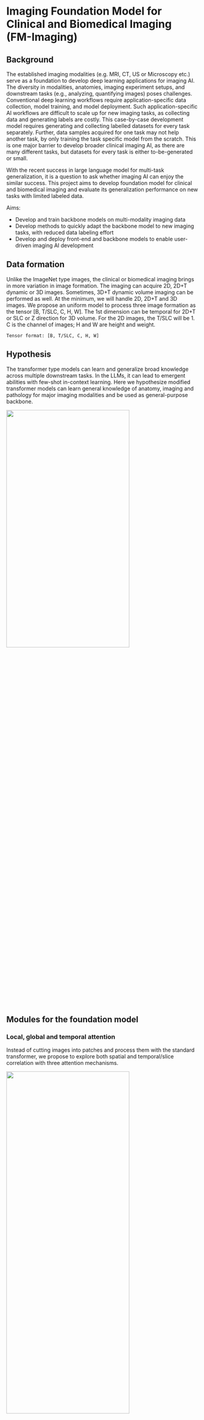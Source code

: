 # Imaging Foundation Model for Clinical and Biomedical Imaging (FM-Imaging)

## Background

The established imaging modalities (e.g. MRI, CT, US or Microscopy etc.) serve as a foundation to develop deep learning applications for imaging AI. The diversity in modalities, anatomies, imaging experiment setups, and downstream tasks (e.g., analyzing, quantifying images) poses challenges. Conventional deep learning workflows require application-specific data collection, model training, and model deployment. Such application-specific AI workflows are difficult to scale up for new imaging tasks, as collecting data and generating labels are costly. This case-by-case development model requires generating and collecting labelled datasets for every task separately. Further, data samples acquired for one task may not help another task, by only training the task specific model from the scratch. This is one major barrier to develop broader clinical imaging AI, as there are many different tasks, but datasets for every task is either to-be-generated or small. 

With the recent success in large language model for multi-task generalization, it is a question to ask whether imaging AI can enjoy the similar success. This project aims to develop foundation model for clinical and biomedical imaging and evaluate its generalization performance on new tasks with limited labeled data.

Aims:

- Develop and train backbone models on multi-modality imaging data
- Develop methods to quickly adapt the backbone model to new imaging tasks, with reduced data labeling effort
- Develop and deploy front-end and backbone models to enable user-driven imaging AI development

## Data formation

Unlike the ImageNet type images, the clinical or biomedical imaging brings in more variation in image formation. The imaging can acquire 2D, 2D+T dynamic or 3D images. Sometimes, 3D+T dynamic volume imaging can be performed as well. At the minimum, we will handle 2D, 2D+T and 3D images. We propose an uniform model to process three image formation as the tensor [B, T/SLC, C, H, W]. The 1st dimension can be temporal for 2D+T or SLC or Z direction for 3D volume. For the 2D images, the T/SLC will be 1. C is the channel of images; H and W are height and weight.

```
Tensor format: [B, T/SLC, C, H, W]
```

## Hypothesis

The transformer type models can learn and generalize broad knowledge across multiple downstream tasks. In the LLMs, it can lead to emergent abilities with few-shot in-context learning. Here we hypothesize modified transformer models can learn general knowledge of anatomy, imaging and pathology for major imaging modalities and be used as general-purpose backbone.

<img src="./doc/images/background.JPG"  width="80%" height="40%">

## Modules for the foundation model

### Local, global and temporal attention

Instead of cutting images into patches and process them with the standard transformer, we propose to explore both spatial and temporal/slice correlation with three attention mechanisms. 

<img src="./doc/images/stcnnt_illustration.JPG"  width="80%" height="48%">

**Local spatial attention (L)** 
As shown by the red dots, local attention is computed by using the neighboring pixels in images or feature maps. The feature vectors at all red locations (key and values, K and V) are compared to the yellow vector (Q, query) to compute the attention coefficients. The attention outputs for yellow pixel is a weighted sum of value vectors.This is the same operation as the [swin transformer](https://arxiv.org/abs/2103.14030).

Let the window size be $[w, w]$, the local attention computes a new pixel by computing attention coefficients of $w^2$ pixels together. Every pixel has $C$ channels. So for every pixel, attention matrix is $w^2 \times w^2$.

**Global spatial attention (G)**
While the local attention only explores neighboring pixels, global attention looks at more remote pixels for correlation. This will help model learn global information over large field-of-view. In the global attention, the blue vectors serve as K and V. The yellow vector, as Q, will compute its attention to K vectors. 

Let the window size be $[w, w]$ with a stride $[S, S]$, the global attention computes a new pixel by computing attention coefficients of $w^2$ pixels together. Every pixel has $C$ channels. So for every pixel, attention matrix is $w^2 \times w^2$. The difference is that pixels are sampled with a stride.

ref [here](https://ai.googleblog.com/2022/09/a-multi-axis-approach-for-vision.html).

**Global patch attention (GP)**
Computing attention coefficients between pixels may not be stable. Instead, we can perform the global patch attention, where pixels are first sampled with a stride. Then a neighborhood around every picked pixels are sampled. Suppose the window size to be $[w, w]$, we first pick $w^2$ pixels with stride $S$. Then for every pixel we pick a neighborhood of $[K, K]$. The resulting tensor is $[w, w, K, K, C]$, reshaping to $[w^2, K^2 \times C]$, where the $w^2 \times w^2$ attention matrix is computed.

**ViT attention (V)**
Besides the pixel-wise local or global attention, we can also perform the ViT type attention. First, the image is split into consecutive, non-overlapped $[w, w]$ patches by reshaping the $[B, T, C, H, W]$ to $[B, T, \frac{H}{w}, \frac{W}{w}, C \times w \times w]$. Then the $[\frac{H}{w}, \frac{W}{w}]$ attention matrix is computed for every $B$ and $T$. ViT attention is a type of global attention, but a patch is used to compute attention coefficients, instead of a single pixel.

**Conv vs. Linear**
To implement local and global attention, linear Q/K/V parameter matrixes can be utilized in the attention mechanism:

$$Q = W_q F, K = W_k F, V = W_v F$$

where the parameter matrixes are $W_q, W_k, W_v$. $F$ is the flattened feature vectors.

The computation increases quadratically as the number of pixels in the attention window. However, the patch size cannot be too small (otherwise, all pixels in a window can be too similar and attention will not be effective).

Alternatively, we can parameterize the Q/K/V computation with convolution:

$$Q = {CONV}_q (F), K = {CONV}_k (F), V = {CONV}_v (F)$$

Here $CONV$ is the convolution over [C, H, W] for the pixels in the window and $F$ is the un-flattened feature maps.

Compare to the linear matrixes, the $CONV$ keeps the inductive bias and significantly reduce the computational cost. For the global attention, this is equivalent to dilated convolution.

**Temporal attention (T)**
The temporal or slice correlation is explored by computing the temporal attention. Given $T$ images or feature maps in a tensor $[B, T, C, H, W]$, the attention is computed between each $[C, H, W]$ array, resulting to a $T \times T$ attention matrix. Given the very high number of pixels in feature maps, the $CONV$ is used to compute $Q/K/V$. 

Another way (**T-pixel**) is to reshape the tensor to be $[B, H, W, T, C]$. For every pixel, a $T \times T$ attention matrix is computed.

These **L, G, T** attention mechanisms are implemented as **Attention** modules.

### Cell

After implementing each attention module, a **Cell** is defined as one **Attention** module with the **mixer**. Given an input tensor $[B, T, C_{in}, H, W]$, a Cell transforms the input tensor and produce another tensor $[B, T, C_{out}, H, W]$.

<img src="./doc/images/Cell.JPG"  width="80%" height="60%">

Two cell architectures are implemented: **sequential** and **parallel**.

ref for parallel: [here](https://arxiv.org/abs/2302.05442). 

Different $Norm$ operations are supported: 

| Norm | Description |
| ----------- | ----------- |
| LayerNorm | normalize over [C, H, W] |
| BatchNorm 2D | normalize over [H, W], B*T are batch dimension |
| BatchNorm 3D | normalize over [T, H, W] |
| InstanceNorm 2D | normalize over [H, W]|
| InstanceNorm 3D | normalize over [T, H, W]|

Except the layernorm, all other norms support variable sized images, when using with the $CONV$ in attention layers.

The $Mixer$ is implemented as convolution 2D operations, along the $[C, H, W]$:

```
self.mlp = nn.Sequential(
                Conv2DExt(C_out, 4*C_out, kernel_size=kernel_size, stride=stride, padding=padding, bias=True),
                nn.GELU(),
                Conv2DExt(4*C_out, C_out, kernel_size=kernel_size, stride=stride, padding=padding, bias=True),
                nn.Dropout(dropout_p),
            )
```

User can specify whether a cell has mixer or not.

Overall, we name the spatial-temporal CNN transformers as **ST-CNNT**.

### Block
A block is a stack of cells. For example, a block with local, global and temporal attentions can be built as:

![Block with three attentions](./doc/images/Block.JPG)

This block is coded as the block string "L1G1T1". The letter "L", "G" or "T" means an attention layer. "1" means the mixer is added on top of the attention mechanism. As an example, "L0L1G0G1T1" means a block with 5 attention layers. Mixers are not added to the first and third attentions, but added after the second and fourth attentions. The last cell is a temporal attention with its mixer added.

This block string method gives a good amount of flexibility to assemble and test different attention configurations. Depending on the image resolutions and number of feature maps, different blocks in a model can have different attention configuration.

## Backbone models
How to put together attention modules to make a model? How many attentions will we need? In what architecture? 

In the LLMs, the stack of attentions proves to be very effective. For imaging, previous researches had explored similar architecture (e.g. [3B swin v2](https://arxiv.org/abs/2111.09883) and [20B ViT](https://arxiv.org/abs/2302.05442)). With our intention to combine convolution back into the transformer and to utilize the inductive bias, we should explore different architectures.

### ST-CNNT U-Net

The U-net architecture is enhanced with ST-CNNT cells. 

<img src="./doc/images/stcnnt_Unet.JPG"  width="30%" height="100%">

Here every resolution stage includes one block containing multiple cells. Model can specify number of feature maps at each resolution stage. The [Unet with attention](https://arxiv.org/abs/1804.03999) is implemented here. Downsample and upsample are implemented with interpolation.

The attention in unet is added to gate the feature map in lower resolution level to guide the higher resolution.

<img src="./doc/images/Attention_in_Unet.JPG"  width="100%" height="60%">

### ST-CNNT HR-Net

This network is modified from the [high-resolution architecture](https://www.microsoft.com/en-us/research/blog/high-resolution-network-a-universal-neural-architecture-for-visual-recognition/).


![stcnnt_hrnet](./doc/images/stcnnt_HRNet.JPG)

The network is defined as levels and stages. Every block is numbered by its level and stage indexes (starting from 0). The downsample and upsample modules are added to link different blocks. Different up/downsample modules are implemented, with TLG attentions or 1x1 CONV. Bilinear interpolation is used to alter spatial resolution.

After the fusion stage, the model will output per-level tensors and the aggregated tensor. 

### ST-CNNT LLM

As a baseline, the stack of blocks serves as an architecture similar to the LLMs. The difference is the non-causal attention is used in all blocks and we added the dense skip connections between blocks.

<img src="./doc/images/stcnnt_LLM.JPG"  width="40%" height="100%">

In the current design, the Block will not change number of input channels. 

